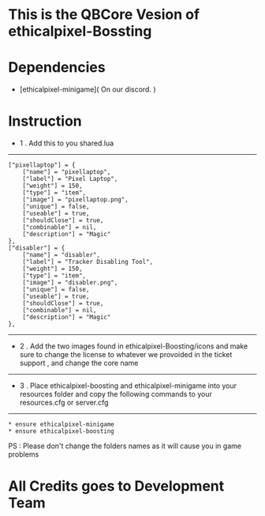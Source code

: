 # This is the QBCore Vesion of ethicalpixel-Bossting


# Dependencies
* [ethicalpixel-minigame]( On our discord. )

# Instruction
* 1 . Add this to you shared.lua

------------------------------------

	["pixellaptop"] = {
		["name"] = "pixellaptop", 			 	
		["label"] = "Pixel Laptop", 	     		
		["weight"] = 150, 		
		["type"] = "item", 		
		["image"] = "pixellaptop.png", 	    	
		["unique"] = false,   	
		["useable"] = true, 	
		["shouldClose"] = true,    
		["combinable"] = nil,   
		["description"] = "Magic"
	},
	["disabler"] = {
		["name"] = "disabler", 			 	
		["label"] = "Tracker Disabling Tool", 	    
		["weight"] = 150, 		
		["type"] = "item", 		
		["image"] = "disabler.png", 	    	
		["unique"] = false,   	
		["useable"] = true, 	
		["shouldClose"] = true,    
		["combinable"] = nil,   
		["description"] = "Magic"
	},

------------------------------------


* 2 . Add the two images found in ethicalpixel-Boosting/icons and make sure to change the license to whatever we provoided in the ticket support , and change the core name

------------------------------------

* 3 . Place ethicalpixel-boosting and ethicalpixel-minigame into your resources folder and copy the following commands to your resources.cfg or server.cfg 

------------------------------------
    * ensure ethicalpixel-minigame
    * ensure ethicalpixel-boosting



PS : Please don't change the folders names as it will cause you in game problems


#  All Credits goes to <EthicalPixel> Development Team









